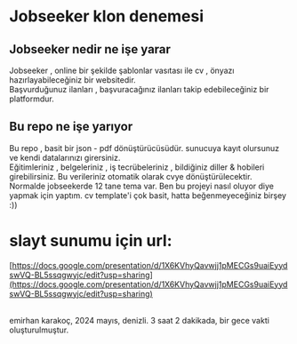 # Jobseeker klon denemesi

## Jobseeker nedir ne işe yarar
Jobseeker , online bir şekilde şablonlar vasıtası ile cv , önyazı hazırlayabileceğiniz bir websitedir. <br/> Başvurduğunuz ilanları , başvuracağınız ilanları takip edebileceğiniz bir platformdur.

## Bu repo ne işe yarıyor
Bu repo , basit bir json - pdf dönüştürücüsüdür. sunucuya kayıt olursunuz ve kendi datalarınızı girersiniz.<br/> Eğitimleriniz , belgeleriniz , iş tecrübeleriniz , bildiğiniz diller & hobileri girebilirsiniz. Bu verileriniz otomatik olarak cvye dönüştürülecektir.
<br/>Normalde jobseekerde 12 tane tema var. Ben bu projeyi nasıl oluyor diye yapmak için yaptım. cv template'i çok basit, hatta beğenmeyeceğiniz birşey :))


# slayt sunumu için url:
[https://docs.google.com/presentation/d/1X6KVhyQavwjj1pMECGs9uaiEyydswVQ-BL5ssqgwyjc/edit?usp=sharing](https://docs.google.com/presentation/d/1X6KVhyQavwjj1pMECGs9uaiEyydswVQ-BL5ssqgwyjc/edit?usp=sharing)



<br/>emirhan karakoç, 2024 mayıs, denizli. 3 saat 2 dakikada, bir gece vakti oluşturulmuştur.
